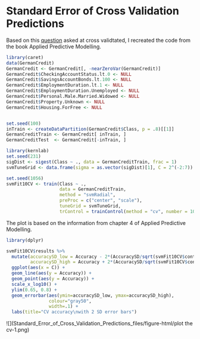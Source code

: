 # Standard Error of Cross Validation Predictions




Based on this [question](http://stats.stackexchange.com/questions/206139/is-there-a-way-to-return-the-standard-error-of-cross-validation-predictions-usin/206509#206509) asked at cross validtated, I recreated the code from the book Applied Predictive Modelling.



```r
library(caret)
data(GermanCredit)
GermanCredit <- GermanCredit[, -nearZeroVar(GermanCredit)]
GermanCredit$CheckingAccountStatus.lt.0 <- NULL
GermanCredit$SavingsAccountBonds.lt.100 <- NULL
GermanCredit$EmploymentDuration.lt.1 <- NULL
GermanCredit$EmploymentDuration.Unemployed <- NULL
GermanCredit$Personal.Male.Married.Widowed <- NULL
GermanCredit$Property.Unknown <- NULL
GermanCredit$Housing.ForFree <- NULL


set.seed(100)
inTrain <- createDataPartition(GermanCredit$Class, p = .8)[[1]]
GermanCreditTrain <- GermanCredit[ inTrain, ]
GermanCreditTest  <- GermanCredit[-inTrain, ]

library(kernlab)
set.seed(231)
sigDist <- sigest(Class ~ ., data = GermanCreditTrain, frac = 1)
svmTuneGrid <- data.frame(sigma = as.vector(sigDist)[1], C = 2^(-2:7))

set.seed(1056)
svmFit10CV <- train(Class ~ .,
                    data = GermanCreditTrain,
                    method = "svmRadial",
                    preProc = c("center", "scale"),
                    tuneGrid = svmTuneGrid,
                    trControl = trainControl(method = "cv", number = 10))
```

The plot is based on the information from chapter 4 of Applied Predictive Modelling. 


```r
library(dplyr)

svmFit10CV$results %>%
  mutate(accuracySD_low = Accuracy - 2*(AccuracySD/sqrt(svmFit10CV$control$number * svmFit10CV$control$repeats)),
         accuracySD_high = Accuracy + 2*(AccuracySD/sqrt(svmFit10CV$control$number * svmFit10CV$control$repeats))) %>%
  ggplot(aes(x = C)) +
  geom_line(aes(y = Accuracy)) +
  geom_point(aes(y = Accuracy)) +
  scale_x_log10() + 
  ylim(0.65, 0.8) + 
  geom_errorbar(aes(ymin=accuracySD_low, ymax=accuracySD_high), 
                colour="gray50",
                width=.1) +
  labs(title="CV accuracy\nwith 2 SD error bars")
```

![](Standard_Error_of_Cross_Validation_Predictions_files/figure-html/plot the cv-1.png)

